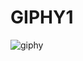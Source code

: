 # GIPHY1

![giphy](https://user-images.githubusercontent.com/38965016/45906234-f7926a00-bdb8-11e8-9227-73e660f6d250.png)
